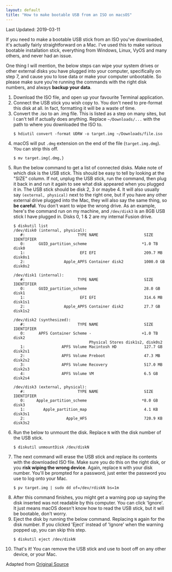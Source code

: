 ```yaml
---
layout: default
title: "How to make bootable USB from an ISO on macsOS"
---
```


Last Updated: 2019-03-11

If you need to make a bootable USB stick from an ISO you've downloaded, it's
actually fairly straightforward on a Mac.  I've used this to make various
bootable installation stick, everything from Windows, Linux, VyOS and many
others, and never had an issue.

One thing I will mention, the below steps can wipe your system drives or other
external disks you have plugged into your computer, specifically on step 7, and
cause you to lose data or make your computer unbootable. So please make sure
you're running the commands with the right disk numbers, and always **backup
your data**.

1. Download the ISO file, and open up your favourite Terminal application.
1. Connect the USB stick you wish copy to. You don't need to pre-format this
disk at all.  In fact, formatting it will be a waste of time.
1. Convert the .iso to an .img file.  This is listed as a step on many sites,
but I can't tell if actually does anything.  Replace `~/Downloads/...` with the
path to where you downloaded the ISO to.
    ```
    $ hdiutil convert -format UDRW -o target.img ~/Downloads/file.iso
    ```
1. macOS will put `.dmg` extension on the end of the file (`target.img.dmg`).
You can strip this off.
    ```
    $ mv target.img{.dmg,}
    ```
1. Run the below command to get a list of connected disks.  Make note of which
disk is the USB stick.  This should be easy to tell by looking at the "SIZE"
column.  If not, unplug the USB stick, run the command, then plug it back in
and run it again to see what disk appeared when you plugged it in.  The USB
stick should be disk 2, 3 or maybe 4.  It will also usually say `(external,
physical)` next to the right one, but if you have any other external drive
plugged into the Mac, they will also say the same thing, so **be careful**.
You don't want to wipe the wrong drive.  As an example, here's the command run
on my machine, and `/dev/disk3` is an 8GB USB stick I have plugged in.  Disks
0, 1 & 2 are my internal Fusion drive.
    ```
    $ diskutil list
    /dev/disk0 (internal, physical):
       #:                       TYPE NAME                    SIZE       IDENTIFIER
       0:      GUID_partition_scheme                        *1.0 TB     disk0
       1:                        EFI EFI                     209.7 MB   disk0s1
       2:                 Apple_APFS Container disk2         1000.0 GB  disk0s2

    /dev/disk1 (internal):
       #:                       TYPE NAME                    SIZE       IDENTIFIER
       0:      GUID_partition_scheme                         28.0 GB    disk1
       1:                        EFI EFI                     314.6 MB   disk1s1
       2:                 Apple_APFS Container disk2         27.7 GB    disk1s2

    /dev/disk2 (synthesized):
       #:                       TYPE NAME                    SIZE       IDENTIFIER
       0:      APFS Container Scheme -                      +1.0 TB     disk2
                                     Physical Stores disk1s2, disk0s2
       1:                APFS Volume Macintosh HD            127.7 GB   disk2s1
       2:                APFS Volume Preboot                 47.3 MB    disk2s2
       3:                APFS Volume Recovery                517.0 MB   disk2s3
       4:                APFS Volume VM                      6.5 GB     disk2s4

    /dev/disk3 (external, physical):
       #:                       TYPE NAME                    SIZE       IDENTIFIER
       0:     Apple_partition_scheme                        *8.0 GB     disk3
       1:        Apple_partition_map                         4.1 KB     disk3s1
       2:                  Apple_HFS                         720.9 KB   disk3s2
    ```
1. Run the below to unmount the disk.  Replace `N` with the disk number of the
USB stick.
    ```
    $ diskutil unmountDisk /dev/diskN
    ```
1. The next command will erase the USB stick and replace its contents with the
downloaded ISO file.  Make sure you do this on the right disk, or you **risk
wiping the wrong device**.  Again, replace `N` with your disk number.  You'll be
prompted for a password, just enter the password you use to log onto your Mac.
    ```
    $ pv target.img | sudo dd of=/dev/rdiskN bs=1m
    ```
1. After this command finishes, you might get a warning pop up saying the disk
inserted was not readable by this computer.  You can click 'Ignore'.  It just
means macOS doesn't know how to read the USB stick, but it will be bootable,
don't worry.
1. Eject the disk by running the below command.  Replacing `N` again for the
disk number.  If you clicked 'Eject' instead of 'Ignore' when the warning popped
up, you can skip this step.
    ```
    $ diskutil eject /dev/diskN
    ```
1. That's it!  You can remove the USB stick and use to boot off on any other
device, or your Mac.

Adapted from [Original Source](https://help.ubuntu.com/community/How%20to%20install%20Ubuntu%20on%20MacBook%20using%20USB%20Stick)
